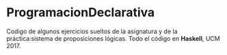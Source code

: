 # ProgramacionDeclarativa
Codigo de algunos ejercicios sueltos de la asignatura y de la práctica:sistema de proposiciones lógicas. Todo el código en **Haskell**, UCM 2017.